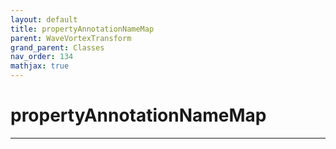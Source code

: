 ```yaml
---
layout: default
title: propertyAnnotationNameMap
parent: WaveVortexTransform
grand_parent: Classes
nav_order: 134
mathjax: true
---
```


#  propertyAnnotationNameMap




---

